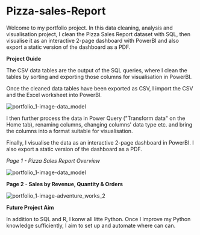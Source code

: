 # Pizza-sales-Report

Welcome to my portfolio project. In this data cleaning, analysis and visualisation project, I clean the Pizza Sales Report dataset with SQL, then visualise it as an interactive 2-page dashboard with PowerBI and also export a static version of the dashboard as a PDF.

**Project Guide**

The CSV data tables are the output of the SQL queries, where I clean the tables by sorting and exporting those columns for visualisation in PowerBI. 

Once the cleaned data tables have been exported as CSV, I import the CSV and the Excel worksheet into PowerBI.

![portfolio_1-image-data_model](https://github.com/user-attachments/assets/3ac4ef6f-a4b3-4175-83e1-e05ffdc266bc)

I then further process the data in Power Query ("Transform data" on the Home tab), renaming columns, changing columns' data type etc. and bring the columns into a format suitable for visualisation.

Finally, I visualise the data as an interactive 2-page dashboard in PowerBI. I also export a static version of the dashboard as a PDF.

*Page 1 - Pizza Sales Report Overview*

![portfolio_1-image-data_model](https://github.com/user-attachments/assets/9be15932-d487-4941-8f22-9c18af3089d5)

**Page 2 - Sales by Revenue, Quantity & Orders**

![portfolio_1-image-adventure_works_2](https://github.com/user-attachments/assets/287b7766-5e55-475f-a2f4-8265d5347248)

**Future Project Aim**

In addition to SQL and R, I konw all litte Python. Once I improve my Python knowledge sufficiently, I aim to set up and automate where can can. 
